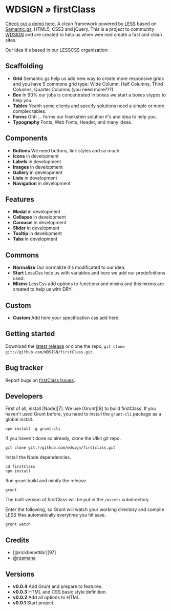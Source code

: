 WDSIGN » firstClass
=====================================
[Check out a demo here.](http://firstClass.wdsign.com.br)
A clean framework powered by [LESS][1] based on [Semantic.gs][2], HTML5, CSS3 and jQuery.
This is a project to community [WDSIGN][99] and are created to help us when wee ned create a fast and clean sites.


Our idea it's based in our LESSCSS organization:

## Scaffolding

* **Grid**
    Semantic.gs help us add new way to create more responsive grids and you have 5 commons grid type: Wide Column, Half Columns, Third Columns, Quarter Columns  (you need more???).
* **Box**
    In 90% our jobs is concentrated in boxes we start a boxes stypes to help you.
* **Tables**
    Yeahh some clients and specify solutions need a simple or more complex tables.
* **Forms**
    Ohh ... forms our frankstein solution it's and idea to help you.
* **Typography**
    Fonts, Web Fonts, Header, and many ideas.


## Components

* **Buttons**
    We need buttons, link styles and so much.
* **Icons**
    in development
* **Labels**
    in development
* **Images**
    in development
* **Gallery**
    in development
* **Lists**
    in development
* **Navigation**
    in development

## Features

* **Modal**
    in development
* **Collapse**
    in development
* **Carousel**
    in development
* **Slider**
    in development
* **Tooltip**
    in development
* **Tabs**
    in development
    
## Commons

* **Normalize**
    Our normalize it's modificated to our idea.
* **Start**
    LessCss help us with variables and here we add our predefinitions used.
* **Mixins**
    LessCss add options to functions and mixins and this mixins are created to help us with DRY.
    
## Custom
* **Custom**
    Add here your specification css add here.
    
## Getting started

Download the [latest release][5] or clone the repo, `git clone git://github.com/WDSIGN/firstClass.git`.

## Bug tracker

Report bugs on [firstClass Issues][6].

## Developers

First of all, install [Node][7]. We use [Grunt][8] to build firstClass. If you haven't used Grunt before, you need to install the `grunt-cli` package as a global install.

```
npm install -g grunt-cli
```

If you haven't done so already, clone the UIkit git repo.

```
git clone git://github.com/wdsign/firstclass.git
```
Install the Node dependencies.

```
cd firstClass
npm install
```

Run `grunt` build and minify the release.

```
grunt
```

The built version of firstClass will be put in the `/assets` subdirectory.

Enter the following, so Grunt will watch your working directory and compile LESS files automatically everytime you hit save.

```
grunt watch
```


## Credits

- [@rickbenettibr][97]
- [@rzamana][98]


## Versions

- **v0.0.4** Add Grunt and prepare to features.
- **v0.0.3** HTML and CSS basic style definition.
- **v0.0.2** Add all options to HTML.
- **v0.0.1** Start project.


[1]: http://lesscss.org/
[2]: https://github.com/twigkit/semantic.gs/
[3]: http://twitter.com/rickbenettibr
[4]: http://twitter.com/rzamana
[5]: https://github.com/WDSIGN/firstClass/zipball/master
[6]: https://github.com/wdsign/firstclass/issues?state=open
[98]: http://nodejs.org/
[98]: http://gruntjs.com
[99]: https://plus.google.com/u/0/communities/104431911254900556469
